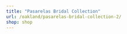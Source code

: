 ```yaml
---
title: "Pasarelas Bridal Collection"
url: /oakland/pasarelas-bridal-collection-2/
shop: shop
---
```

